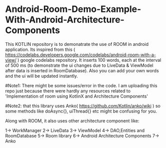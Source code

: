 # Android-Room-Demo-Example-With-Android-Architecture-Components
This KOTLIN repository is to demonatrate the use of ROOM in android application. Its inspired from this 
( https://codelabs.developers.google.com/codelabs/android-room-with-a-view/ ) google codelabs repository. It inserts 100 words, each at the interval of 500 ms (to demonstrate the ui changes due to LiveData & ViewModel after data is inserted in RoomDatabase). Also you can add your own words and the ui will be updated instantly.

#Note1: There might be some issues/error in the code. I am uploading this repo just because there were hardly any resources related to 'Implementation of room using KotlinX and Architecture Components'

#Note2: that this library uses Anko( https://github.com/Kotlin/anko/wiki ) so some methods like doAsync{}, uiThread{} etc might be confusing for you.

Along with ROOM, it also uses other architecture component like:

1-> WorkManager
2-> LiveData
3-> ViewModel 
4-> DAO,Entities and RoomDatabase
5-> Room library
6-> Android Architecture Components
7-> Anko
